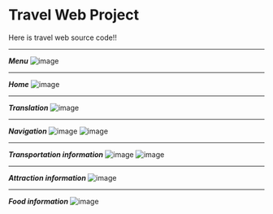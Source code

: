 # Travel Web Project 
Here is travel web source code!!

---

***Menu***
![image](https://github.com/wayne1116/travel_web/blob/master/Picture/Menu.png)

---

***Home***
![image](https://github.com/wayne1116/travel_web/blob/master/Picture/Home.png)

---

***Translation***
![image](https://github.com/wayne1116/travel_web/blob/master/Picture/translation_feature.png)

---

***Navigation***
![image](https://github.com/wayne1116/travel_web/blob/master/Picture/Navigation1.png)
![image](https://github.com/wayne1116/travel_web/blob/master/Picture/Navigation2.png)

---

***Transportation information***
![image](https://github.com/wayne1116/travel_web/blob/master/Picture/Travel.png)
![image](https://github.com/wayne1116/travel_web/blob/master/Picture/Travel1.png)

---

***Attraction information***
![image](https://github.com/wayne1116/travel_web/blob/master/Picture/Attraction.png)

---

***Food information***
![image](https://github.com/wayne1116/travel_web/blob/master/Picture/Food.png)
